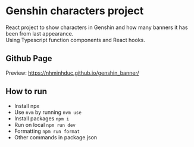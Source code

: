 # Genshin characters project
React project to show characters in Genshin and how many banners it has been from last appearance.\
Using Typescript function components and React hooks.

## Github Page

Preview: https://nhminhduc.github.io/genshin_banner/

## How to run

- Install npx
- Use ```nvm``` by running
```nvm use```
- Install packages
```npm i```
- Run on local
```npm run dev```
- Formatting
```npm run format```
- Other commands in package.json
